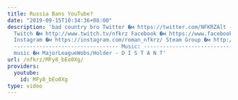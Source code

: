 ```yaml
---
title: Russia Bans YouTube?
date: "2019-09-15T10:34:36+08:00"
description: 'bad country bro Twitter �м https://twitter.com/NFKRZAlt ---------------------------------
  Twitch �м http://www.twitch.tv/nfkrz Facebook �м https://www.facebook.com/NFKRZ1
  Instagram �м https://instagram.com/roman_nfkrz/ Steam Group �м http://steamcommunity.com/groups/nfkrzgroup
  --------------------------------- Music: --------------------------------- Outro
  music �м MajorLeagueWobs/Holder - D I S T A N T'
url: /nfkrz/MFy8_bEo0Xg/
providers:
  youtube:
    id: MFy8_bEo0Xg
type: video
---
```

